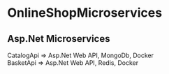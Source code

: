 # OnlineShopMicroservices
## Asp.Net Microservices

CatalogApi => Asp.Net Web API, MongoDb, Docker <br/>
BasketApi => Asp.Net Web API, Redis, Docker <br/>
